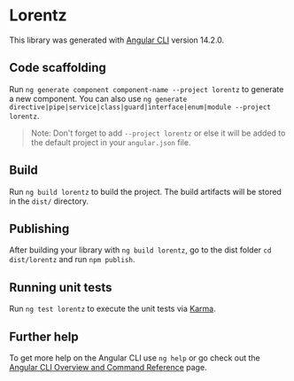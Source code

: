 # Lorentz

This library was generated with [Angular CLI](https://github.com/angular/angular-cli) version 14.2.0.

## Code scaffolding

Run `ng generate component component-name --project lorentz` to generate a new component. You can also use `ng generate directive|pipe|service|class|guard|interface|enum|module --project lorentz`.
> Note: Don't forget to add `--project lorentz` or else it will be added to the default project in your `angular.json` file. 

## Build

Run `ng build lorentz` to build the project. The build artifacts will be stored in the `dist/` directory.

## Publishing

After building your library with `ng build lorentz`, go to the dist folder `cd dist/lorentz` and run `npm publish`.

## Running unit tests

Run `ng test lorentz` to execute the unit tests via [Karma](https://karma-runner.github.io).

## Further help

To get more help on the Angular CLI use `ng help` or go check out the [Angular CLI Overview and Command Reference](https://angular.io/cli) page.
